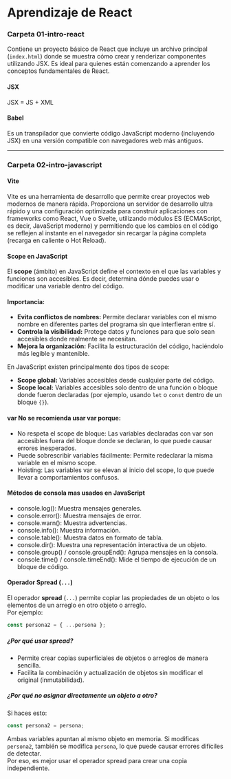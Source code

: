 # Aprendizaje de React

### Carpeta 01-intro-react

Contiene un proyecto básico de React que incluye un archivo principal (`index.html`) donde se muestra cómo crear y renderizar componentes utilizando JSX. Es ideal para quienes están comenzando a aprender los conceptos fundamentales de React.

#### JSX
JSX = JS + XML

#### Babel
Es un transpilador que convierte código JavaScript moderno (incluyendo JSX) en una versión compatible con navegadores web más antiguos.

---

### Carpeta 02-intro-javascript

#### Vite
Vite es una herramienta de desarrollo que permite crear proyectos web modernos de manera rápida. Proporciona un servidor de desarrollo ultra rápido y una configuración optimizada para construir aplicaciones con frameworks como React, Vue o Svelte, utilizando módulos ES (ECMAScript, es decir, JavaScript moderno) y permitiendo que los cambios en el código se reflejen al instante en el navegador sin recargar la página completa (recarga en caliente o Hot Reload).


#### Scope en JavaScript

El **scope** (ámbito) en JavaScript define el contexto en el que las variables y funciones son accesibles. Es decir, determina dónde puedes usar o modificar una variable dentro del código.

#### Importancia:
- **Evita conflictos de nombres:** Permite declarar variables con el mismo nombre en diferentes partes del programa sin que interfieran entre sí.
- **Controla la visibilidad:** Protege datos y funciones para que solo sean accesibles donde realmente se necesitan.
- **Mejora la organización:** Facilita la estructuración del código, haciéndolo más legible y mantenible.

En JavaScript existen principalmente dos tipos de scope:  
- **Scope global:** Variables accesibles desde cualquier parte del código.
- **Scope local:** Variables accesibles solo dentro de una función o bloque donde fueron declaradas (por ejemplo, usando `let` o `const` dentro de un bloque `{}`).
 
#### var No se recomienda usar var porque:

- No respeta el scope de bloque: Las variables declaradas con var son accesibles fuera del bloque donde se declaran, lo que puede causar errores inesperados.
- Puede sobrescribir variables fácilmente: Permite redeclarar la misma variable en el mismo scope.
- Hoisting: Las variables var se elevan al inicio del scope, lo que puede llevar a comportamientos confusos.


#### Métodos de consola mas usados en JavaScript

- console.log(): Muestra mensajes generales.
- console.error(): Muestra mensajes de error.
- console.warn(): Muestra advertencias.
- console.info(): Muestra información.
- console.table(): Muestra datos en formato de tabla.
- console.dir(): Muestra una representación interactiva de un objeto.
- console.group() / console.groupEnd(): Agrupa mensajes en la consola.
- console.time() / console.timeEnd(): Mide el tiempo de ejecución de un bloque de código.

#### Operador Spread (`...`)

El operador **spread** (`...`) permite copiar las propiedades de un objeto o los elementos de un arreglo en otro objeto o arreglo.  
Por ejemplo:

```js
const persona2 = { ...persona };
```

##### ¿Por qué usar spread?
- Permite crear copias superficiales de objetos o arreglos de manera sencilla.
- Facilita la combinación y actualización de objetos sin modificar el original (inmutabilidad).

##### ¿Por qué no asignar directamente un objeto a otro?
Si haces esto:

```js
const persona2 = persona;
```

Ambas variables apuntan al mismo objeto en memoria. Si modificas `persona2`, también se modifica `persona`, lo que puede causar errores difíciles de detectar.  
Por eso, es mejor usar el operador spread para crear una copia independiente.